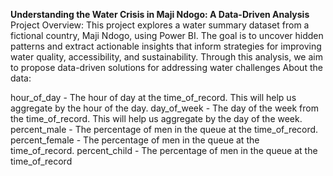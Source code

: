 **Understanding the Water Crisis in Maji Ndogo: A Data-Driven Analysis**
Project Overview:
This project explores a water summary dataset from a fictional country, Maji Ndogo, using Power BI. The goal is to uncover hidden patterns and extract actionable insights that inform strategies for improving water quality, accessibility, and sustainability. Through this analysis, we aim to propose data-driven solutions for addressing water challenges
About the data:

hour_of_day - The hour of day at the time_of_record. This will help us aggregate by the hour of the day.
day_of_week - The day of the week from the time_of_record. This will help us aggregate by the day of the week.
percent_male - The percentage of men in the queue at the time_of_record.
percent_female - The percentage of men in the queue at the time_of_record.
percent_child - The percentage of men in the queue at the time_of_record

